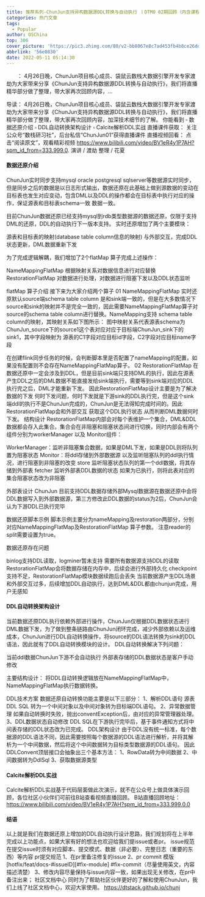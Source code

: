 ```yaml
---
title: 推荐系列-ChunJun支持异构数据源DDL转换与自动执行 丨DTMO 02期回顾（内含课程回放+课件）
categories: 热门文章
tags:
  - Popular
author: OSChina
top: 306
cover_picture: 'https://pic3.zhimg.com/80/v2-bb8067e8c7ad453fb4b8ce26dd4701ce_1440w.jpg'
abbrlink: '56e0830'
date: 2022-05-11 05:14:30
---
```


&emsp;&emsp;： 4月26日晚，ChunJun项目核心成员、袋鼠云数栈大数据引擎开发专家渡劫为大家带来分享《ChunJun支持异构数据源DDL转换与自动执行》，我们将直播精华部分做了整理，带大家再次回顾内容，...
<!-- more -->

                                                                                                                                                                                         
导读： 
4月26日晚，ChunJun项目核心成员、袋鼠云数栈大数据引擎开发专家渡劫为大家带来分享《ChunJun支持异构数据源DDL转换与自动执行》，我们将直播精华部分做了整理，带大家再次回顾内容，加深技术细节的了解。 
你能看到 
▫ 数据还原介绍 
▫ DDL自动转换架构设计 
▫ Calcite解析DDL实战 
直播课件获取： 
关注公众号“数栈研习社”，后台私信“ChunJun01”获得直播课件 
直播视频回看： 
点击“阅读原文”，观看精彩视频 
https://www.bilibili.com/video/BV1eR4y1P7AH?spm_id_from=333.999.0. 
演讲 / 渡劫 
整理 / 花夏 
 
#### 数据还原介绍 
ChunJun实时同步支持mysql oracle postgresql sqlserver等数据源实时同步，但是同步之后的数据是以日志形式输出，数据还原在此基础上做到源数据的变动在目标表也发生对应变动，包含DML以及DDL的操作都会在目标表中执行对应的操作，保证源表和目标表schema一致 数据一致。 
 
目前ChunJun数据还原已经支持mysql到rdb类型数据源的数据还原，仅限于支持DML的还原，DDL的自动执行下一版本支持。 
实时还原增加了两个主要模块： 
 
 源表和目标表的映射(database table column信息的映射) 
 与外部交互，完成DDL状态更新，DML数据重新下发 
 
为了完成逻辑解耦，我们增加了2个flatMap 算子完成上述操作： 
 
 NameMappingFlatMap 根据映射关系对数据信息进行对应替换 
 RestorationFlatMap 对数据进行处理，对数据进行阻塞下发以及DDL状态监听 
 
flatMap 算子介绍 
接下来为大家介绍两个算子 
01 
NameMappingFlatMap 
实时还原默认source端schema table column 是和sink端一致的，但是在大多数情况下source和sink的映射并不是完全一致的，因此需要NameMappingFlatMap算子对source的schema table column进行替换。NameMapping支持 schema table column的映射，其映射关系如下图所示： 
图中映射关系代表源表schema为ChunJun_source下的source1这个表对应对应于目标端ChunJun_sink下的sink1，其中字段映射为 源表的C1字段对应目标id字段，C2字段对应目标name字段 
 
在创建flink同步任务的时候，会判断脚本里是否配置了nameMapping的配置，如果没有配置则不会存在NameMappingFlatMap算子。 
02 
RestorationFlatMap 
在数据还原中一定会涉及到DDL，但是目前sink端只支持DML的执行，因此在源表产生DDL之后的DML数据不能直接发给sink端执行，需要等到sink端对应的DDL执行完之后，DML才能重新下发。 
因此RestorationFlatMap设计主要是为了解决 数据的下发 何时下发问题，何时下发就是下游sink的DDL执行完，但是这个sink端ddl的执行不是ChunJun完成的，ChunJun是无法得知完成时间的。因此RestorationFlatMap会和外部交互 获取这个DDL执行状态 从而判断DML数据何时下发。 
结构设计 
RestorationFlatMap内部会对每个表维护一个集合，DML&DDL数据都会存入此集合。集合会在非阻塞和阻塞状态间进行切换，同时内部会有两个组件分别为workerManager 以及 Monitor组件： 
 
 WorkerManager：监听非阻塞集合数据，如果是DML下发，如果是DDL则将队列置为阻塞状态 
 Monitor：将ddl存储到外部数据源 以及监听阻塞队列的ddl执行情况，进行阻塞到非阻塞的改变 store 监听阻塞状态队列的第一个ddl数据，将其存储到外部表 fetcher 监听外部表DDL数据的状态 如果为已执行，则将此表对应的集合阻塞状态改为非阻塞 
 
外部表设计 
ChunJun 目前支持DDL数据存储外部Mysql数据源在数据还原中会将DDL数据写入到外部数据源，第三方修改此DDL数据的status为2后，ChunJun会认为下游DDL已执行完毕 
 
数据还原脚本示例 
脚本示例主要分为nameMapping及restoration两部分，分别对应NameMappingFlatMap及RestorationFlatMap 算子参数。 
注意reader的split需要设置为true。 
 
数据还原存在问题 
 
 binlog支持DDL读取，logminer暂未支持 需要所有数据源支持DDL的读取 
 RestorationFlatMap会将数据存储在内存中，后续会进行外部持久化 
 checkpoint支持不足，RestorationFlatMap模块数据续跑后会丢失 
 当前数据源产生DDL场景和外部交互过多，后续增加DDL自动执行，达到DML&DDL都由chunjun完成，用户无感知 
 
 
#### DDL自动转换架构设计 
当前数据还原DDL执行依赖外部进行操作，ChunJun仅根据DDL数据状态进行DML数据下发，为了做到整条链路由ChunJun闭环完成，减少外部依赖以及运维成本，ChunJun进行DDL自动转换操作，将source的DDL语法转换为sink的DDL语法，因此就有了DDL自动转换模块的设计。 
DDL自动转换解决下列问题： 
 
 当前ddl数据ChunJun下游不会自动执行 
 外部表存储的DDL数据状态是客户手动修改 
 
主要结构设计： 
将DDL自动转换逻辑放在NameMappingFlatMap中，NameMappingFlatMap执行数据转换。 
 
DDL技术方案 
数据还原自动转换功能主要是以下三部分： 
1、解析DDL语句 
源表DDL SQL 转为一个中间对象以及中间对象转为目标端DDL语句。 
2、异常数据管理 
如果自动转换时失败，抛出conventException后，由对应的异常管理器处理。 
3、DDL数据状态自动修改 
DDL SQL在下游执行完毕后，基于事件通知方式将中间表存储的DDL状态改为已完成。 
DDL架构设计 
由于DDL没有统一标准，每个数据源的DDL语法不同，因此需要按照每个数据源的DDL语法进行解析，并将其解析为一个中间数据，然后将这个中间数据转为目标类型数据源的DDL语句。 
因此DDLConvent顶层接口会抽象出三个基本方法： 
1、RowData转为中间数据 
2、中间数据转为DdlSql 
3、获取数据源类型 
 
#### Calcite解析DDL实战 
Calcite解析DDL实战基于代码层面做此次演示，就不在公众号上做具体演示回顾，各位社区小伙伴们可前往B站查看视频直播回顾。 
B站直播回顾地址： 
https://www.bilibili.com/video/BV1eR4y1P7AH?spm_id_from=333.999.0.0 
 
#### 结语 
以上就是我们在数据还原上增加的DDL自动执行设计思路，我们规划将在上半年完成以上功能点，如果大家有好的想法也欢迎给我们提issue或者pr。 
issue规范 
在提交issue时须有对应脚本、提交模式、数据（非必要）、完整日志（重要的东西）等内容 
pr提交规范 
1、在pr里备注修复的issue 
2、pr commit 模版[hotfix/feat/docs-#issueID][#fix-module] #fix-commit（尽量使用英文，内容描述清楚） 
3、修改内容尽量保持与issue内容一致，如果出现无关修改，在pr中备注出来； 
社区文档中心 
同时为了帮助社区伙伴更好的了解和使用ChunJun，我们上线了社区文档中心，欢迎大家使用。 
https://dtstack.github.io/chunj
                                        